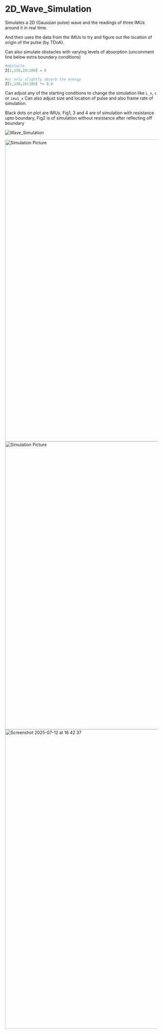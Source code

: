 # 2D_Wave_Simulation
Simulates a 2D (Gaussian pulse) wave and the readings of three IMUs around it in real time.

And then uses the data from the IMUs to try and figure out the location of origin of the pulse (by TDoA).

Can also simulate obstacles with varying levels of absorption (uncomment line below extra boundary conditions)
```python
#obstacle
Z[1,130,20:100] = 0
```
```python
#or only slightly absorb the energy
Z[1,130,20:100] *= 0.8
```
Can adjust any of the starting conditions to change the simulation like `L_x`, `c` or `imu1_x`
Can also adjust size and location of pulse and also frame rate of simulation.

Black dots on plot are IMUs.
Fig1, 3 and 4 are of simulation with resistance upto boundary, 
Fig2 is of simulation without resistance after reflecting off boundary

![Wave_Simulation](https://github.com/user-attachments/assets/ac7f2b52-2220-4f33-a0f4-5e055c300d61)


<img width="2392" height="990" alt="Simulation Picture" src="https://github.com/user-attachments/assets/edd50539-1375-4b29-807d-8d9bc902b284" />
<img width="2380" height="944" alt="Simulation Picture" src="https://github.com/user-attachments/assets/072adcac-ca05-4032-8dbe-c66e69892fe7" />
<img width="2388" height="982" alt="Screenshot 2025-07-12 at 18 42 37" src="https://github.com/user-attachments/assets/20dcb3bd-fafd-4470-bb69-56549ac1c2b6" />
